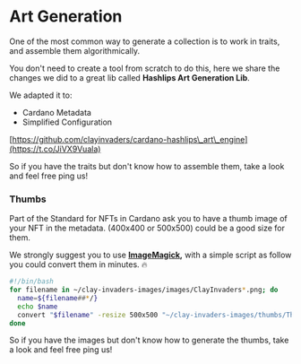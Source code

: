 # Art Generation

One of the most common way to generate a collection is to work in traits, and assemble them algorithmically.

You don't need to create a tool from scratch to do this, here we share the changes we did to a great lib called **Hashlips Art Generation Lib**.

We adapted it to:

* Cardano Metadata
* Simplified Configuration&#x20;

[https://github.com/clayinvaders/cardano-hashlips\_art\_engine](https://t.co/JiVX9Vuala)

So if you have the traits but don't know how to assemble them, take a look and feel free ping us!

### Thumbs

Part of the Standard for NFTs in Cardano ask you to have a thumb image of your NFT in the metadata. (400x400 or 500x500) could be a good size for them.

We strongly suggest you to use [**ImageMagick**](https://github.com/ImageMagick/ImageMagick)**,** with a simple script as follow you could convert them in minutes. :fire:

```bash
#!/bin/bash
for filename in ~/clay-invaders-images/images/ClayInvaders*.png; do
  name=${filename##*/}
  echo $name
  convert "$filename" -resize 500x500 "~/clay-invaders-images/thumbs/Thumb_$name"
done

```

So if you have the images but don't know how to generate the thumbs, take a look and feel free ping us!
